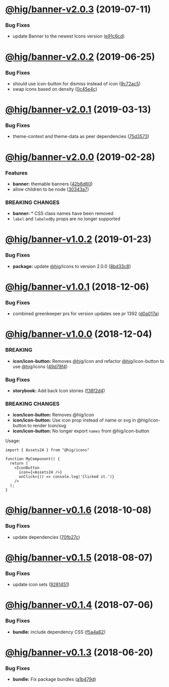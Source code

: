 # [@hig/banner-v2.0.3](https://github.com/Autodesk/hig/compare/@hig/banner@2.0.2...@hig/banner@2.0.3) (2019-07-11)


### Bug Fixes

* update Banner to the newest Icons version ([e91c6cd](https://github.com/Autodesk/hig/commit/e91c6cd))

# [@hig/banner-v2.0.2](https://github.com/Autodesk/hig/compare/@hig/banner@2.0.1...@hig/banner@2.0.2) (2019-06-25)


### Bug Fixes

* should use icon-button for dismiss instead of icon ([9c72ac5](https://github.com/Autodesk/hig/commit/9c72ac5))
* swap icons based on density ([0c45e4c](https://github.com/Autodesk/hig/commit/0c45e4c))

# [@hig/banner-v2.0.1](https://github.com/Autodesk/hig/compare/@hig/banner@2.0.0...@hig/banner@2.0.1) (2019-03-13)


### Bug Fixes

* theme-context and theme-data as peer dependencies ([75d3573](https://github.com/Autodesk/hig/commit/75d3573))

# [@hig/banner-v2.0.0](https://github.com/Autodesk/hig/compare/@hig/banner@1.0.2...@hig/banner@2.0.0) (2019-02-28)


### Features

* **banner:** themable banners ([42b6d60](https://github.com/Autodesk/hig/commit/42b6d60))
* allow children to be node ([30343a7](https://github.com/Autodesk/hig/commit/30343a7))


### BREAKING CHANGES

* **banner:** * CSS class names have been removed
* `label` and `labeledBy` props are no longer supported

# [@hig/banner-v1.0.2](https://github.com/Autodesk/hig/compare/@hig/banner@1.0.1...@hig/banner@1.0.2) (2019-01-23)


### Bug Fixes

* **package:** update [@hig](https://github.com/hig)/icons to version 2.0.0 ([8bd33c8](https://github.com/Autodesk/hig/commit/8bd33c8))

# [@hig/banner-v1.0.1](https://github.com/Autodesk/hig/compare/@hig/banner@1.0.0...@hig/banner@1.0.1) (2018-12-06)


### Bug Fixes

* combined greenkeeper prs for version updates see pr 1392 ([d0a017a](https://github.com/Autodesk/hig/commit/d0a017a))

# [@hig/banner-v1.0.0](https://github.com/Autodesk/hig/compare/@hig/banner@0.1.6...@hig/banner@1.0.0) (2018-12-04)


### BREAKING

* **icon/icon-button:** Removes [@hig](https://github.com/hig)/icon and refactor [@hig](https://github.com/hig)/icon-button to use [@hig](https://github.com/hig)/icons ([49d78f4](https://github.com/Autodesk/hig/commit/49d78f4))


### Bug Fixes

* **storybook:** Add back Icon stories ([f38f2d4](https://github.com/Autodesk/hig/commit/f38f2d4))


### BREAKING CHANGES

* **icon/icon-button:** Removes @hig/icon
* **icon/icon-button:** Use icon prop instead of name or svg in @hig/icon-button to render Icon/svg
* **icon/icon-button:** No longer export `names` from @hig/icon-button

Usage:
```
import { Assets24 } from "@hig/icons"

function MyComponent() {
  return (
    <IconButton
      icon={<Assets24 />}
      onClick={() => console.log('Clicked it.')}
    />
  );
}
```

# [@hig/banner-v0.1.6](https://github.com/Autodesk/hig/compare/@hig/banner@0.1.5...@hig/banner@0.1.6) (2018-10-08)


### Bug Fixes

* update dependencies ([70fb27c](https://github.com/Autodesk/hig/commit/70fb27c))

# [@hig/banner-v0.1.5](https://github.com/Autodesk/hig/compare/@hig/banner@0.1.4...@hig/banner@0.1.5) (2018-08-07)


### Bug Fixes

* update icon sets ([9281451](https://github.com/Autodesk/hig/commit/9281451))

<a name="@hig/banner-v0.1.4"></a>
# [@hig/banner-v0.1.4](https://github.com/Autodesk/hig/compare/@hig/banner@0.1.3...@hig/banner@0.1.4) (2018-07-06)


### Bug Fixes

* **bundle:** include dependency CSS ([f5a4a62](https://github.com/Autodesk/hig/commit/f5a4a62))

<a name="@hig/banner-v0.1.3"></a>
# [@hig/banner-v0.1.3](https://github.com/Autodesk/hig/compare/@hig/banner@0.1.2...@hig/banner@0.1.3) (2018-06-20)


### Bug Fixes

* **bundle:** Fix package bundles ([a1b479d](https://github.com/Autodesk/hig/commit/a1b479d))
